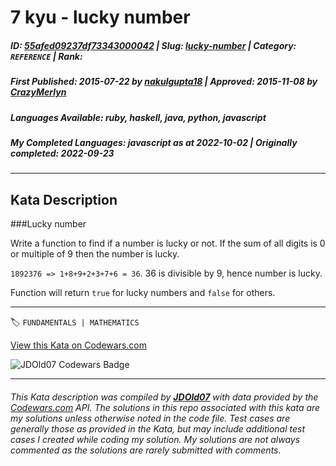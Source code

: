 # 7 kyu - lucky number

##### **ID**: [55afed09237df73343000042](https://www.codewars.com/kata/55afed09237df73343000042) | **Slug**: [lucky-number](https://www.codewars.com/kata/55afed09237df73343000042) | **Category**: `REFERENCE` | **Rank**: <span style="color:white">7 kyu</span>

##### **First Published**: 2015-07-22 ***by*** [nakulgupta18](https://www.codewars.com/users/nakulgupta18) | **Approved**: 2015-11-08 ***by*** [CrazyMerlyn](https://www.codewars.com/users/CrazyMerlyn)

##### **Languages Available**: ruby, haskell, java, python, javascript

##### **My Completed Languages**: javascript ***as at*** 2022-10-02 | **Originally completed**: 2022-09-23

---

## Kata Description


###Lucky number



Write a function to find if a number is lucky or not. If the sum of all digits is 0 or multiple of 9 then the number is lucky.



`1892376 => 1+8+9+2+3+7+6 = 36`. 36 is divisible by 9, hence number is lucky.





Function will return `true` for lucky numbers and `false` for others.



---


🏷 `FUNDAMENTALS | MATHEMATICS`


[View this Kata on Codewars.com](https://www.codewars.com/kata/55afed09237df73343000042)

![](https://www.codewars.com/users/jdold07/badges/large "JDOld07 Codewars Badge")

---

###### *This Kata description was compiled by [**JDOld07**](https://tpstech.dev) with data provided by the [Codewars.com](https://www.codewars.com) API.  The solutions in this repo associated with this kata are my solutions unless otherwise noted in the code file.  Test cases are generally those as provided in the Kata, but may include additional test cases I created while coding my solution.  My solutions are not always commented as the solutions are rarely submitted with comments.*
